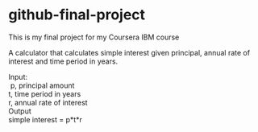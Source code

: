 # github-final-project
This is my final project for my Coursera IBM course

A calculator that calculates simple interest given principal, annual rate of interest and time period in years.

Input:\
   &nbsp;p, principal amount\
   t, time period in years\
   r, annual rate of interest\
Output\
   simple interest = p\*t\*r

